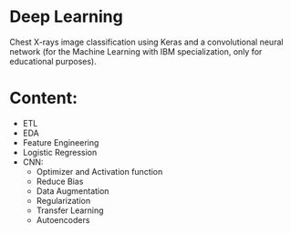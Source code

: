 # Deep Learning
Chest X-rays image classification using Keras and a convolutional neural network (for the Machine Learning with IBM specialization, only for educational purposes).

# Content:

- ETL
- EDA
- Feature Engineering
- Logistic Regression
- CNN:
  - Optimizer and Activation function
  - Reduce Bias
  - Data Augmentation
  - Regularization
  - Transfer Learning
  - Autoencoders

